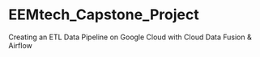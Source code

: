 # EEMtech_Capstone_Project
Creating an ETL Data Pipeline on Google Cloud with Cloud Data Fusion &amp; Airflow
